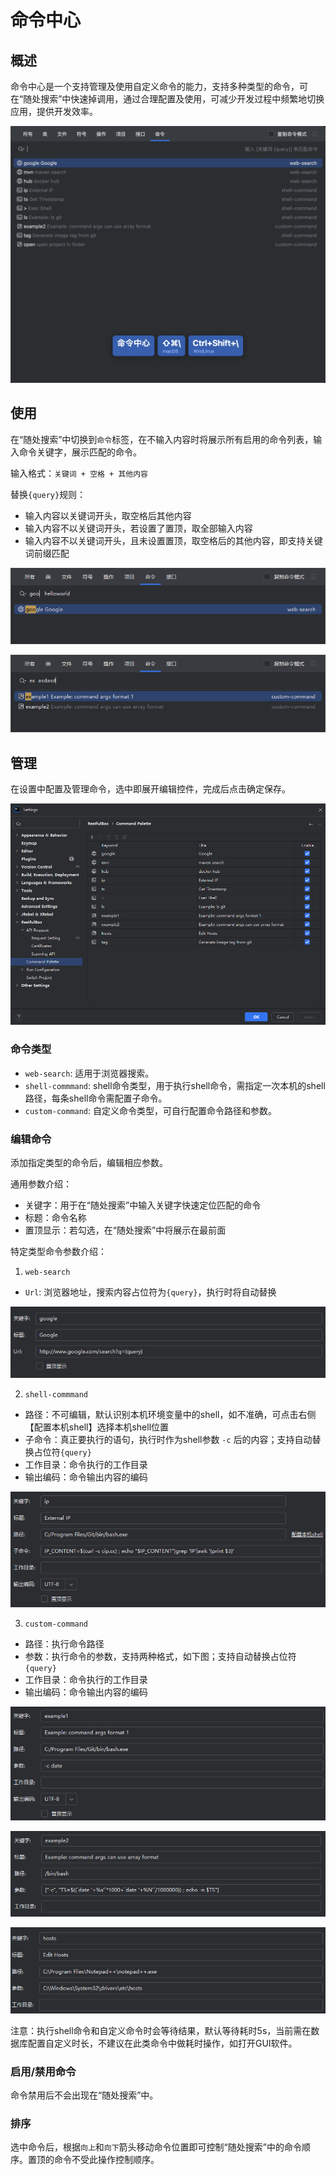 # 命令中心

## 概述

命令中心是一个支持管理及使用自定义命令的能力，支持多种类型的命令，可在“随处搜索”中快速掉调用，通过合理配置及使用，可减少开发过程中频繁地切换应用，提供开发效率。

![1717342152783.png](images/1717342152783.png)

## 使用

在“随处搜索”中切换到`命令`标签，在不输入内容时将展示所有启用的命令列表，输入命令关键字，展示匹配的命令。

输入格式：`关键词 + 空格 + 其他内容`

替换`{query}`规则：

- 输入内容以关键词开头，取空格后其他内容
- 输入内容不以关键词开头，若设置了置顶，取全部输入内容
- 输入内容不以关键词开头，且未设置置顶，取空格后的其他内容，即支持关键词前缀匹配

![img.png](images/1717508389005.png)

![img_1.png](images/1717508399970.png)

## 管理

在设置中配置及管理命令，选中即展开编辑控件，完成后点击确定保存。

![img.png](../快速入门/images/1717505153823.png)

### 命令类型

- `web-search`: 适用于浏览器搜索。
- `shell-commmand`: shell命令类型，用于执行shell命令，需指定一次本机的shell路径，每条shell命令需配置子命令。
- `custom-command`: 自定义命令类型，可自行配置命令路径和参数。

### 编辑命令

添加指定类型的命令后，编辑相应参数。

通用参数介绍：

- 关键字：用于在“随处搜索”中输入关键字快速定位匹配的命令
- 标题：命令名称
- 置顶显示：若勾选，在“随处搜索”中将展示在最前面

特定类型命令参数介绍：

1. `web-search`

- `Url`: 浏览器地址，搜索内容占位符为`{query}`，执行时将自动替换

![img.png](images/1717505952197.png)

2. `shell-commmand`

- 路径：不可编辑，默认识别本机环境变量中的shell，如不准确，可点击右侧【配置本机shell】选择本机shell位置
- 子命令：真正要执行的语句，执行时作为shell参数 `-c` 后的内容；支持自动替换占位符`{query}`
- 工作目录：命令执行的工作目录
- 输出编码：命令输出内容的编码

![img.png](images/1717506529867.png)

3. `custom-command`

- 路径：执行命令路径
- 参数：执行命令的参数，支持两种格式，如下图；支持自动替换占位符`{query}`
- 工作目录：命令执行的工作目录
- 输出编码：命令输出内容的编码

![img.png](images/1717507059290.png)

![img.png](images/1717507091002.png)

![img.png](images/1717507120113.png)

注意：执行shell命令和自定义命令时会等待结果，默认等待耗时5s，当前需在数据库配置自定义时长，不建议在此类命令中做耗时操作，如打开GUI软件。

### 启用/禁用命令

命令禁用后不会出现在“随处搜索”中。

### 排序

选中命令后，根据`向上`和`向下`箭头移动命令位置即可控制“随处搜索”中的命令顺序。置顶的命令不受此操作控制顺序。
